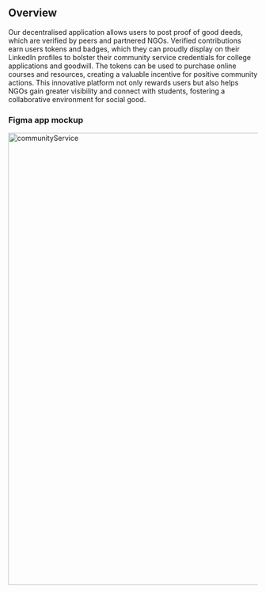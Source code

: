 ## Overview

Our decentralised application allows users to post proof of good deeds, which are verified by peers and partnered NGOs. Verified contributions earn users tokens and badges, which they can proudly display on their LinkedIn profiles to bolster their community service credentials for college applications and goodwill. The tokens can be used to purchase online courses and resources, creating a valuable incentive for positive community actions. This innovative platform not only rewards users but also helps NGOs gain greater visibility and connect with students, fostering a collaborative environment for social good.

### Figma app mockup 

<img width="914" alt="communityService" src="https://github.com/user-attachments/assets/2abcbb47-8032-4fbc-a958-c9559fe1a8e4">


